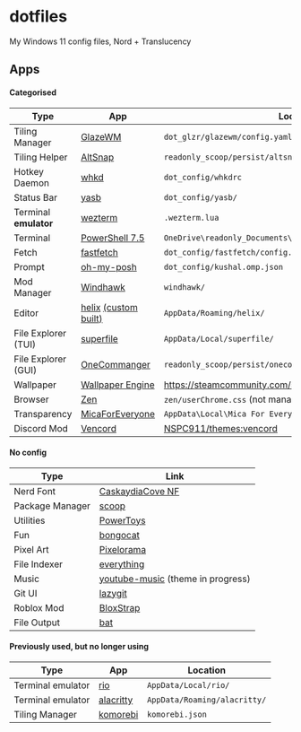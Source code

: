 # dotfiles

My Windows 11 config files, Nord + Translucency

## Apps

#### Categorised

| Type                  | App                                                                                                                 | Location in repository                                                    |
| --------------------- | ------------------------------------------------------------------------------------------------------------------- | ------------------------------------------------------------------------- |
| Tiling Manager        | [GlazeWM](https://github.com/glzr-io/glazewm)                                                                       | `dot_glzr/glazewm/config.yaml`                                            |
| Tiling Helper         | [AltSnap](https://github.com/RamonUnch/AltSnap)                                                                     | `readonly_scoop/persist/altsnap/AltSnap.ini`                              |
| Hotkey Daemon         | [whkd](https://github.com/LGUG2Z/whkd)                                                                              | `dot_config/whkdrc`                                                       |
| Status Bar            | [yasb](https://github.com/amnweb/yasb)                                                                              | `dot_config/yasb/`                                                        |
| Terminal **emulator** | [wezterm](https://github.com/wezterm/wezterm)                                                                       | `.wezterm.lua`                                                            |
| Terminal              | [PowerShell 7.5](https://github.com/PowerShell/PowerShell)                                                          | `OneDrive\readonly_Documents\PowerShell\Microsoft.PowerShell_profile.ps1` |
| Fetch                 | [fastfetch](https://github.com/fastfetch-cli/fastfetch)                                                             | `dot_config/fastfetch/config.jsonc`                                       |
| Prompt                | [oh-my-posh](https://github.com/jandedobbeleer/oh-my-posh)                                                          | `dot_config/kushal.omp.json`                                              |
| Mod Manager           | [Windhawk](https://github.com/ramensoftware/windhawk)                                                               | `windhawk/`                                                               |
| Editor                | [helix](https://github.com/helix-editor/helix) [(custom built)](https://github.com/NSPC911-forks/helix/tree/patchy) | `AppData/Roaming/helix/`                                                  |
| File Explorer (TUI)   | [superfile](https://github.com/yorukot/superfile)                                                                   | `AppData/Local/superfile/`                                                |
| File Explorer (GUI)   | [OneCommanger](https://www.onecommander.com)                                                                        | `readonly_scoop/persist/onecommander/Settings/OneCommanderV3.json`        |
| Wallpaper             | [Wallpaper Engine](https://www.wallpaperengine.io)                                                                  | https://steamcommunity.com/sharedfiles/filedetails/?id=3360569178         |
| Browser               | [Zen](https://github.com/zen-browser/desktop)                                                                       | `zen/userChrome.css` (not managed by chezmoi)                             |
| Transparency          | [MicaForEveryone](https://github.com/MicaForEveryone/MicaForEveryone)                                               | `AppData\Local\Mica For Everyone\MicaForEveryone.conf`                    |
| Discord Mod           | [Vencord](https://github.com/Vendicated/Vencord)                                                                    | [NSPC911/themes:vencord](https://github.com/NSPC911/themes/tree/vencord)  |

#### No config

| Type            | Link                                                                                               |
| --------------- | -------------------------------------------------------------------------------------------------- |
| Nerd Font       | [CaskaydiaCove NF](https://github.com/ryanoasis/nerd-fonts/tree/master/patched-fonts/CascadiaCode) |
| Package Manager | [scoop](https://github.com/ScoopInstaller/scoop)                                                   |
| Utilities       | [PowerToys](https://github.com/Microsoft/PowerToys)                                                |
| Fun             | [bongocat](https://github.com/NSPC911/bongo-cat)                                                   |
| Pixel Art       | [Pixelorama](https://github.com/Orama-Interactive/Pixelorama)                                      |
| File Indexer    | [everything](https://voidtools.com)                                                                |
| Music           | [youtube-music](https://github.com/th-ch/youtube-music) (theme in progress)                        |
| Git UI          | [lazygit](https://github.com/jesseduffield/lazygit)                                                |
| Roblox Mod      | [BloxStrap](https://github.com/bloxstraplabs/bloxstrap)                                            |
| File Output     | [bat](https://github.com/sharkdp/bat)                                                              |

#### Previously used, but no longer using

| Type              | App                                                 | Location                     |
| ----------------- | --------------------------------------------------- | ---------------------------- |
| Terminal emulator | [rio](https://github.com/raphamorim/rio)            | `AppData/Local/rio/`         |
| Terminal emulator | [alacritty](https://github.com/alacritty/alacritty) | `AppData/Roaming/alacritty/` |
| Tiling Manager    | [komorebi](https://github.com/LGUG2Z/komorebi)      | `komorebi.json`              |
